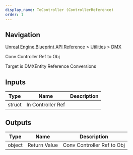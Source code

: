 ```yaml
---
display_name: ToController (ControllerReference)
order: 1
---
```

## Navigation

[Unreal Engine Blueprint API Reference](https://dev.epicgames.com/documentation/en-us/unreal-engine/BlueprintAPI) > [Utilities](https://dev.epicgames.com/documentation/en-us/unreal-engine/BlueprintAPI/Utilities) > [DMX](https://dev.epicgames.com/documentation/en-us/unreal-engine/BlueprintAPI/Utilities/DMX)

Conv Controller Ref to Obj

Target is DMXEntity Reference Conversions

## Inputs

| Type | Name | Description |
| --- | --- | --- |
| struct | In Controller Ref |  |

## Outputs

| Type | Name | Description |
| --- | --- | --- |
| object | Return Value | Conv Controller Ref to Obj |
